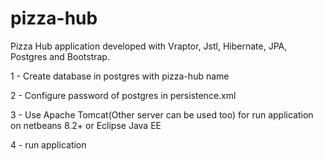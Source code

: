 # pizza-hub
Pizza Hub application developed with Vraptor, Jstl, Hibernate, JPA, Postgres and Bootstrap.

1 - Create database in postgres with pizza-hub name

2 - Configure password of postgres in persistence.xml

3 - Use Apache Tomcat(Other server can be used too) for run application on netbeans 8.2+ or Eclipse Java EE

4 - run application

